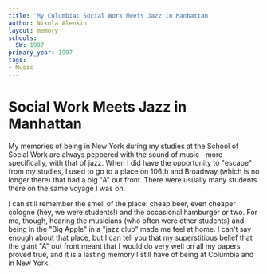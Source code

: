 ```yaml
---
title: 'My Columbia: Social Work Meets Jazz in Manhattan'
author: Nikola Alenkin
layout: memory
schools:
  SW: 1997
primary_year: 1997
tags:
- Music
---
```

# Social Work Meets Jazz in Manhattan

My memories of being in New York during my studies at the School of Social Work are always peppered with the sound of music--more specifically, with that of jazz.  When I did have the opportunity to "escape" from my studies, I used to go to a place on 106th and Broadway (which is no longer there) that had a big "A" out front.  There were usually many students there on the same voyage I was on.

I can still remember the smell of the place: cheap beer, even cheaper cologne (hey, we were students!) and the occasional hamburger or two.  For me, though, hearing the musicians (who often were other students) and being in the "Big Apple" in a "jazz club" made me feel at home.  I can't say enough about that place, but I can tell you that my superstitious belief that the giant "A" out front meant that I would do very well on all my papers proved true, and it is a lasting memory I still have of being at Columbia and in New York.
